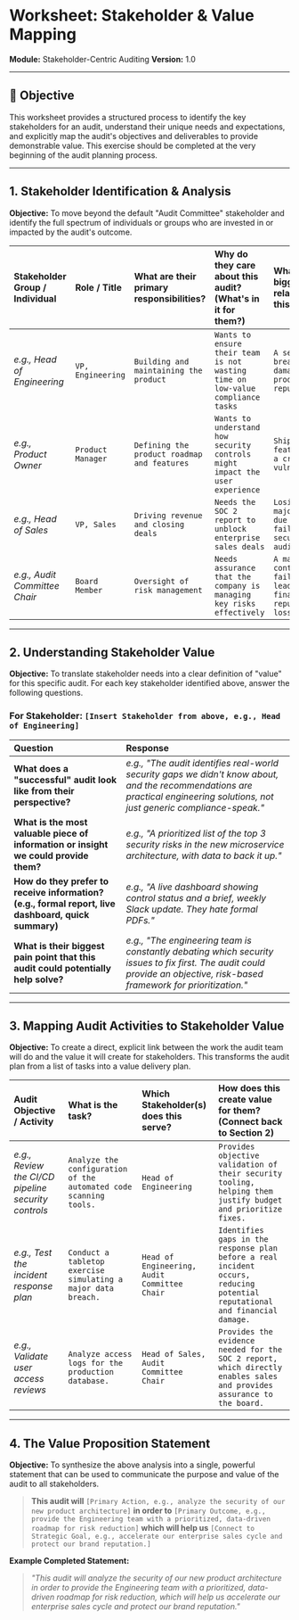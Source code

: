 # Worksheet: Stakeholder & Value Mapping

**Module:** Stakeholder-Centric Auditing
**Version:** 1.0

---

## 🎯 Objective

This worksheet provides a structured process to identify the key stakeholders for an audit, understand their unique needs and expectations, and explicitly map the audit's objectives and deliverables to provide demonstrable value. This exercise should be completed at the very beginning of the audit planning process.

--- 

## 1. Stakeholder Identification & Analysis

**Objective:** To move beyond the default "Audit Committee" stakeholder and identify the full spectrum of individuals or groups who are invested in or impacted by the audit's outcome.

| Stakeholder Group / Individual | Role / Title | What are their primary responsibilities? | Why do they care about this audit? (What's in it for them?) | What is their biggest fear related to this area? |
| :--- | :--- | :--- | :--- | :--- |
| *e.g., Head of Engineering* | `VP, Engineering` | `Building and maintaining the product` | `Wants to ensure their team is not wasting time on low-value compliance tasks` | `A security breach that damages the product's reputation` |
| *e.g., Product Owner* | `Product Manager` | `Defining the product roadmap and features` | `Wants to understand how security controls might impact the user experience` | `Shipping a feature with a critical vulnerability` |
| *e.g., Head of Sales* | `VP, Sales` | `Driving revenue and closing deals` | `Needs the SOC 2 report to unblock enterprise sales deals` | `Losing a major deal due to a failed security audit` |
| *e.g., Audit Committee Chair* | `Board Member` | `Oversight of risk management` | `Needs assurance that the company is managing key risks effectively` | `A major control failure that leads to financial or reputational loss` |

--- 

## 2. Understanding Stakeholder Value

**Objective:** To translate stakeholder needs into a clear definition of "value" for this specific audit. For each key stakeholder identified above, answer the following questions.

### For Stakeholder: `[Insert Stakeholder from above, e.g., Head of Engineering]`

| Question | Response |
| :--- | :--- |
| **What does a "successful" audit look like from their perspective?** | *e.g., "The audit identifies real-world security gaps we didn't know about, and the recommendations are practical engineering solutions, not just generic compliance-speak."* |
| **What is the most valuable piece of information or insight we could provide them?** | *e.g., "A prioritized list of the top 3 security risks in the new microservice architecture, with data to back it up."* |
| **How do they prefer to receive information? (e.g., formal report, live dashboard, quick summary)** | *e.g., "A live dashboard showing control status and a brief, weekly Slack update. They hate formal PDFs."* |
| **What is their biggest pain point that this audit could potentially help solve?** | *e.g., "The engineering team is constantly debating which security issues to fix first. The audit could provide an objective, risk-based framework for prioritization."* |

--- 

## 3. Mapping Audit Activities to Stakeholder Value

**Objective:** To create a direct, explicit link between the work the audit team will do and the value it will create for stakeholders. This transforms the audit plan from a list of tasks into a value delivery plan.

| Audit Objective / Activity | What is the task? | Which Stakeholder(s) does this serve? | How does this create value for them? (Connect back to Section 2) |
| :--- | :--- | :--- | :--- |
| *e.g., Review the CI/CD pipeline security controls* | `Analyze the configuration of the automated code scanning tools.` | `Head of Engineering` | `Provides objective validation of their security tooling, helping them justify budget and prioritize fixes.` |
| *e.g., Test the incident response plan* | `Conduct a tabletop exercise simulating a major data breach.` | `Head of Engineering, Audit Committee Chair` | `Identifies gaps in the response plan before a real incident occurs, reducing potential reputational and financial damage.` |
| *e.g., Validate user access reviews* | `Analyze access logs for the production database.` | `Head of Sales, Audit Committee Chair` | `Provides the evidence needed for the SOC 2 report, which directly enables sales and provides assurance to the board.` |

--- 

## 4. The Value Proposition Statement

**Objective:** To synthesize the above analysis into a single, powerful statement that can be used to communicate the purpose and value of the audit to all stakeholders.

> **This audit will** `[Primary Action, e.g., analyze the security of our new product architecture]` **in order to** `[Primary Outcome, e.g., provide the Engineering team with a prioritized, data-driven roadmap for risk reduction]` **which will help us** `[Connect to Strategic Goal, e.g., accelerate our enterprise sales cycle and protect our brand reputation.]`

**Example Completed Statement:**

> *"This audit will analyze the security of our new product architecture in order to provide the Engineering team with a prioritized, data-driven roadmap for risk reduction, which will help us accelerate our enterprise sales cycle and protect our brand reputation."*
